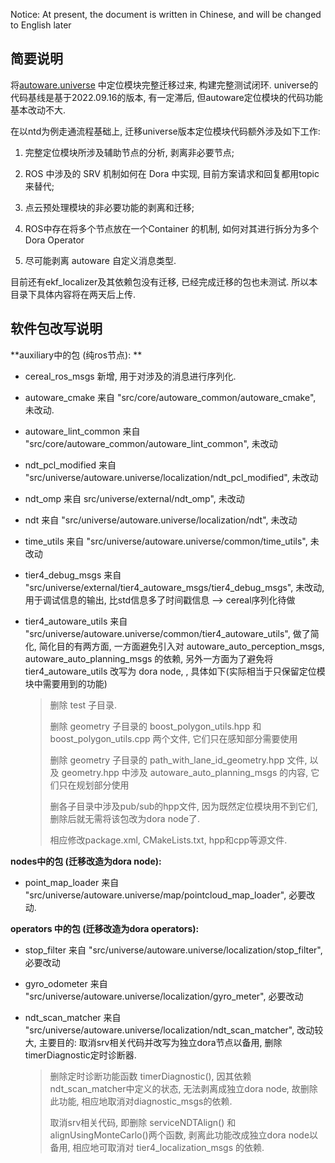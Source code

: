 Notice: At present, the document is written in Chinese, and will be changed to English later

## 简要说明
将[autoware.universe](8e92d176721e71943d7dff0722365cb9ee97379f) 中定位模块完整迁移过来, 构建完整测试闭环. universe的代码基线是基于2022.09.16的版本, 有一定滞后, 但autoware定位模块的代码功能基本改动不大.

在以ntd为例走通流程基础上, 迁移universe版本定位模块代码额外涉及如下工作:

1. 完整定位模块所涉及辅助节点的分析, 剥离非必要节点;

2. ROS 中涉及的 SRV 机制如何在 Dora 中实现, 目前方案请求和回复都用topic来替代;

3. 点云预处理模块的非必要功能的剥离和迁移;

4. ROS中存在将多个节点放在一个Container 的机制, 如何对其进行拆分为多个Dora Operator

5. 尽可能剥离 autoware 自定义消息类型.

目前还有ekf_localizer及其依赖包没有迁移, 已经完成迁移的包也未测试. 所以本目录下具体内容将在两天后上传.

## 软件包改写说明

**auxiliary中的包 (纯ros节点): **

- cereal_ros_msgs 新增, 用于对涉及的消息进行序列化.

- autoware_cmake 来自 "src/core/autoware_common/autoware_cmake", 未改动.

- autoware_lint_common 来自 "src/core/autoware_common/autoware_lint_common", 未改动

- ndt_pcl_modified 来自 "src/universe/autoware.universe/localization/ndt_pcl_modified", 未改动

- ndt_omp 来自 src/universe/external/ndt_omp", 未改动

- ndt 来自  "src/universe/autoware.universe/localization/ndt", 未改动

- time_utils 来自 "src/universe/autoware.universe/common/time_utils", 未改动

- tier4_debug_msgs 来自 "src/universe/external/tier4_autoware_msgs/tier4_debug_msgs", 未改动, 用于调试信息的输出, 比std信息多了时间戳信息 --> cereal序列化待做

- tier4_autoware_utils 来自  "src/universe/autoware.universe/common/tier4_autoware_utils", 做了简化, 简化目的有两方面, 一方面避免引入对 autoware_auto_perception_msgs, autoware_auto_planning_msgs 的依赖, 另外一方面为了避免将 tier4_autoware_utils 改写为 dora node, , 具体如下(实际相当于只保留定位模块中需要用到的功能)

  > 删除 test 子目录. 
  >
  > 删除 geometry 子目录的 boost_polygon_utils.hpp 和 boost_polygon_utils.cpp 两个文件, 它们只在感知部分需要使用
  >
  > 删除 geometry 子目录的 path_with_lane_id_geometry.hpp 文件, 以及 geometry.hpp 中涉及 autoware_auto_planning_msgs 的内容, 它们只在规划部分使用
  >
  > 删各子目录中涉及pub/sub的hpp文件, 因为既然定位模块用不到它们, 删除后就无需将该包改为dora node了.
  >
  > 相应修改package.xml, CMakeLists.txt, hpp和cpp等源文件.

**nodes中的包 (迁移改造为dora node):**

- point_map_loader 来自 "src/universe/autoware.universe/map/pointcloud_map_loader", 必要改动. 

**operators 中的包 (迁移改造为dora operators):**

- stop_filter 来自 "src/universe/autoware.universe/localization/stop_filter", 必要改动

- gyro_odometer 来自 "src/universe/autoware.universe/localization/gyro_meter", 必要改动

- ndt_scan_matcher 来自 "src/universe/autoware.universe/localization/ndt_scan_matcher", 改动较大, 主要目的: 取消srv相关代码并改写为独立dora节点以备用, 删除timerDiagnostic定时诊断器.

  > 删除定时诊断功能函数 timerDiagnostic(), 因其依赖ndt_scan_matcher中定义的状态, 无法剥离成独立dora node, 故删除此功能, 相应地取消对diagnostic_msgs的依赖.
  >
  > 取消srv相关代码, 即删除 serviceNDTAlign() 和 alignUsingMonteCarlo()两个函数, 剥离此功能改成独立dora node以备用, 相应地可取消对 tier4_localization_msgs 的依赖.
